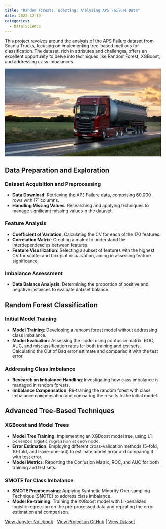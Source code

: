 ```yaml
---
title: "Random Forests, Boosting: Analyzing APS Failure Data"
date: 2023-12-19
categories:
  - Data Science
---
```


This project revolves around the analysis of the APS Failure dataset from Scania Trucks, focusing on implementing tree-based methods for classification. The dataset, rich in attributes and challenges, offers an excellent opportunity to delve into techniques like Random Forest, XGBoost, and addressing class imbalances.


![Alt text for image](/assets/images/scania-trucks.jpeg)

<!--more-->

## Data Preparation and Exploration
### Dataset Acquisition and Preprocessing
- **Data Download**: Retrieving the APS Failure data, comprising 60,000 rows with 171 columns.
- **Handling Missing Values**: Researching and applying techniques to manage significant missing values in the dataset.

### Feature Analysis
- **Coefficient of Variation**: Calculating the CV for each of the 170 features.
- **Correlation Matrix**: Creating a matrix to understand the interdependencies between features.
- **Feature Visualization**: Selecting a subset of features with the highest CV for scatter and box plot visualization, aiding in assessing feature significance.

### Imbalance Assessment
- **Data Balance Analysis**: Determining the proportion of positive and negative instances to evaluate dataset balance.

## Random Forest Classification
### Initial Model Training
- **Model Training**: Developing a random forest model without addressing class imbalance.
- **Model Evaluation**: Assessing the model using confusion matrix, ROC, AUC, and misclassification rates for both training and test sets. Calculating the Out of Bag error estimate and comparing it with the test error.

### Addressing Class Imbalance
- **Research on Imbalance Handling**: Investigating how class imbalance is managed in random forests.
- **Imbalance Compensation**: Re-training the random forest with class imbalance compensation and comparing the results to the initial model.

## Advanced Tree-Based Techniques
### XGBoost and Model Trees
- **Model Tree Training**: Implementing an XGBoost model tree, using L1-penalized logistic regression at each node. 
- **Error Estimation**: Employing different cross-validation methods (5-fold, 10-fold, and leave-one-out) to estimate model error and comparing it with test error.
- **Model Metrics**: Reporting the Confusion Matrix, ROC, and AUC for both training and test sets.

### SMOTE for Class Imbalance
- **SMOTE Preprocessing**: Applying Synthetic Minority Over-sampling Technique (SMOTE) to address class imbalance.
- **Model Re-training**: Training the XGBoost model with L1-penalized logistic regression on the pre-processed data and repeating the error estimation and comparison.

[View Jupyter Notebook](https://nbviewer.org/github/Payapulli/Payapulli.github.io/blob/main/jupyter-notebooks/aps-random-forest.ipynb) | 
[View Project on GitHub](https://github.com/DSCI-552/homework-6-Payapulli) |
[View Dataset](https://archive.ics.uci.edu/ml/datasets/APS+Failure+at+Scania+Trucks)